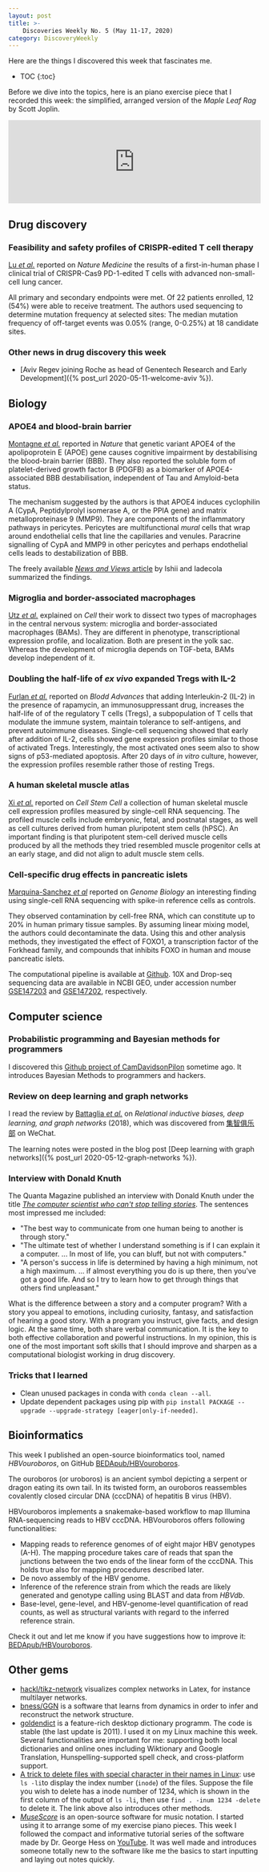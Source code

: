 ```yaml
---
layout: post
title: >-
    Discoveries Weekly No. 5 (May 11-17, 2020)
category: DiscoveryWeekly
---
```


Here are the things I discovered this week that fascinates me.

* TOC
{:toc}

Before we dive into the topics, here is an piano exercise piece that I recorded
this week: the simplified, arranged version of the *Maple Leaf Rag* by Scott
Joplin.

<iframe width="100%" height="166" scrolling="no" frameborder="no"
allow="autoplay"
src="https://w.soundcloud.com/player/?url=https%3A//api.soundcloud.com/tracks/817714177&color=%23ff5500&auto_play=false&hide_related=false&show_comments=true&show_user=true&show_reposts=false&show_teaser=true"></iframe>

## Drug discovery

### Feasibility and safety profiles of CRISPR-edited T cell therapy

[Lu *et al.*](https://www.nature.com/articles/s41591-020-0840-5) reported on
*Nature Medicine* the results of a first-in-human phase I clinical trial of
CRISPR-Cas9 PD-1-edited T cells with advanced non-small-cell lung cancer.

All primary and secondary endpoints were met. Of 22 patients enrolled, 12 (54%)
were able to receive treatment. The authors used sequencing to determine
mutation frequency at selected sites: The median mutation frequency of
off-target events was 0.05% (range, 0-0.25%) at 18 candidate sites.

### Other news in drug discovery this week

* [Aviv Regev joining Roche as head of Genentech Research and Early
    Development]({% post_url 2020-05-11-welcome-aviv %}).

## Biology

### APOE4 and blood-brain barrier

[Montagne *et al.*](https://www.nature.com/articles/s41586-020-2247-3) reported
in *Nature* that genetic variant APOE4 of the apolipoprotein E (APOE) gene
causes cognitive impairment by destabilising the blood-brain barrier (BBB). They
also reported the soluble form of platelet-derived growth factor B (PDGFB) as a
biomarker of APOE4-associated BBB destabilisation, independent of Tau and
Amyloid-beta status.

The mechanism suggested by the authors is that APOE4 induces cyclophilin A
(CypA, Peptidylprolyl isomerase A, or the PPIA gene) and matrix
metalloproteinase 9 (MMP9). They are components of the inflammatory pathways in
pericytes. Pericytes are multifunctional *mural* cells that wrap around
endothelial cells that line the capillaries and venules. Paracrine signalling of
CypA and MMP9 in other pericytes and perhaps endothelial cells leads to
destabilization of BBB.

The freely available [*News and Views*
article](https://www.nature.com/articles/d41586-020-01152-8) by Ishii and
Iadecola summarized the findings.

### Migroglia and border-associated macrophages

[Utz *et al.*](https://www.cell.com/cell/fulltext/S0092-8674(20)30283-X)
explained on *Cell* their work to dissect two types of macrophages in the
central nervous system: microglia and border-associated macrophages (BAMs). They
are different in phenotype, transcriptional expression profile, and
localization. Both are present in the yolk sac. Whereas the development of
microglia depends on TGF-beta, BAMs develop independent of it.

### Doubling the half-life of *ex vivo* expanded Tregs with IL-2

[Furlan *et al.*](https://www.ncbi.nlm.nih.gov/pmc/articles/PMC7189290/)
reported on *Blodd Advances* that adding Interleukin-2 (IL-2) in the presence of
rapamycin, an immunosuppressant drug, increases the half-life of of the
regulatory T cells (Tregs), a subpopulation of T cells that modulate the immune
system, maintain tolerance to self-antigens, and prevent autoimmune diseases.
Single-cell sequencing showed that early after addition of IL-2, cells showed
gene expression profiles similar to those of activated Tregs.  Interestingly,
the most activated ones seem also to show signs of p53-mediated apoptosis.
After 20 days of *in vitro* culture, however, the expression profiles resemble
rather those of resting Tregs.

### A human skeletal muscle atlas

[Xi *et
al.*](https://www.sciencedirect.com/science/article/abs/pii/S1934590920301569)
reported on *Cell Stem Cell* a collection of human skeletal muscle cell
expression profiles measured by single-cell RNA sequencing. The profiled muscle
cells include embryonic, fetal, and postnatal stages, as well as cell cultures
derived from human pluripotent stem cells (hPSC). An important finding is that
pluripotent stem-cell derived muscle cells produced by all the methods they
tried resembled muscle progenitor cells at an early stage, and did not align to
adult muscle stem cells.

### Cell-specific drug effects in pancreatic islets

[Marquina-Sanchez *et
al*](https://genomebiology.biomedcentral.com/articles/10.1186/s13059-020-02006-2)
reported on *Genome Biology* an interesting finding using single-cell RNA
sequencing with spike-in reference cells as controls.

They observed contamination by cell-free RNA, which can constitute up to 20% in
human primary tissue samples. By assuming linear mixing model, the authors could
decontaminate the data. Using this and other analysis methods, they investigated
the effect of FOXO1, a transcription factor of the Forkhead family, and
compounds that inhibits FOXO in human and mouse pancreatic islets.

The computational pipeline is available at
[Github](https://github.com/epigen/Artemether_scRNA). 10X and Drop-seq
sequencing data are available in NCBI GEO, under accession number
[GSE147203](https://www.ncbi.nlm.nih.gov/geo/query/acc.cgi?acc=GSE147203) and
[GSE147202](https://www.ncbi.nlm.nih.gov/geo/query/acc.cgi?acc=GSE147203),
respectively.

## Computer science

### Probabilistic programming and Bayesian methods for programmers

I discovered this [Github project of
CamDavidsonPilon](https://github.com/CamDavidsonPilon/Probabilistic-Programming-and-Bayesian-Methods-for-Hackers)
sometime ago. It introduces Bayesian Methods to programmers and hackers.

### Review on deep learning and graph networks

I read the review by [Battaglia *et al.*](https://arxiv.org/abs/1806.01261) on
*Relational inductive biases, deep learning, and graph networks* (2018), which
was discovered from
[集智俱乐部](https://mp.weixin.qq.com/s/Mt9xkaD2P3DlfeDZEzL3VA) on WeChat. 

The learning notes were posted in the blog post [Deep learning with graph
networks]({% post_url 2020-05-12-graph-networks %}).

### Interview with Donald Knuth

The Quanta Magazine published an interview with Donald Knuth under the title
[*The computer scientist who can't stop telling
stories*](https://www.quantamagazine.org/computer-scientist-donald-knuth-cant-stop-telling-stories-20200416/).
The sentences most impressed me included:

* "The best way to communicate from one human being to another is through
   story."
* "The ultimate test of whether I understand something is if I can
   explain it a computer. ... In most of life, you can bluff, but not with
   computers."
* "A person's success in life is determined by having a high
   minimum, not a high maximum. ... if almost everything you do is up there, then
   you've got a good life. And so I try to learn how to get through things that
   others find unpleasant."

What is the difference between a story and a computer program? With a story you
appeal to emotions, including curiosity, fantasy, and satisfaction of hearing a
good story. With a program you instruct, give facts, and design logic. At the
same time, both share verbal communication. It is the key to both effective
collaboration and powerful instructions. In my opinion, this is one of the most
important soft skills that I should improve and sharpen as a computational
biologist working in drug discovery.

### Tricks that I learned

* Clean unused packages in conda with `conda clean --all`.
* Update dependent packages using pip with `pip install PACKAGE --upgrade
    --upgrade-strategy [eager|only-if-needed]`.

## Bioinformatics

This week I published an open-source bioinformatics tool, named *HBVouroboros*,
on GitHub [BEDApub/HBVouroboros](https://github.com/bedapub/HBVouroboros).

The ouroboros (or uroboros) is an ancient symbol depicting a serpent or dragon
eating its own tail. In its twisted form, an ouroboros reassembles covalently
closed circular DNA (cccDNA) of hepatitis B virus (HBV).

HBVouroboros implements a snakemake-based workflow to map Illumina
RNA-sequencing reads to HBV cccDNA. HBVouroboros offers following
functionalities:

* Mapping reads to reference genomes of of eight major HBV genotypes (A-H). The
  mapping procedure takes care of reads that span the junctions between the two
  ends of the linear form of the cccDNA. This holds true also for mapping
  procedures described later.
* De novo assembly of the HBV genome.
* Inference of the reference strain from which the reads are likely generated
  and genotype calling using BLAST and data from *HBVdb*.
* Base-level, gene-level, and HBV-genome-level quantification of
  read counts, as well as structural variants with regard to the inferred
  reference strain.

Check it out and let me know if you have suggestions how to improve it:
[BEDApub/HBVouroboros](https://github.com/bedapub/HBVouroboros).

## Other gems

* [hackl/tikz-network](https://github.com/hackl/tikz-network) visualizes complex
    networks in Latex, for instance multilayer networks.
* [bness/GGN](https://github.com/bnusss/GGN) is a software that learns from
  dynamics in order to infer and reconstruct the network structure.
* [goldendict](http://goldendict.org/) is a feature-rich desktop dictionary
   programm. The code is stable (the last update is 2011). I used it on my Linux
   machine this week. Several functionalities are important for me: supporting
   both local dictionaries and online ones including Wiktionary and Google
   Translation, Hunspelling-supported spell check, and cross-platform support.
* [A trick to delete files with special character in their names in
    Linux](https://www.linux.com/training-tutorials/linux-shell-tip-remove-files-names-contains-spaces-and-special-characters-such/):
    use `ls -li`to display the index number (`inode`) of the files. Suppose the
    file you wish to delete has a inode number of 1234, which is shown in the
    first column of the output of `ls -li`, then use `find . -inum 1234 -delete`
    to delete it. The link above also introduces other methods.
* [*MuseScore*](https://musescore.org/en) is an open-source software for music
  notation.  I started using it to arrange some of my exercise piano pieces.
  This week I followed the compact and informative tutorial series of the
  software made by Dr. George Hess on
  [YouTube](https://www.youtube.com/playlist?list=PLTYuWi2LmaPGb4SKXHm9JULQ-0CH8KpUk).
  It was well made and introduces someone totally new to the software like me
  the basics to start inputting and laying out notes quickly.
